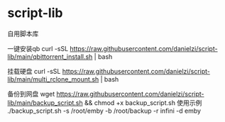 # script-lib
自用脚本库

一键安装qb
curl -sSL https://raw.githubusercontent.com/danielzi/script-lib/main/qbittorrent_install.sh | bash



挂载硬盘
curl -sSL https://raw.githubusercontent.com/danielzi/script-lib/main/multi_rclone_mount.sh | bash


备份到网盘 
wget https://raw.githubusercontent.com/danielzi/script-lib/main/backup_script.sh && chmod +x backup_script.sh
  使用示例
  ./backup_script.sh -s /root/emby -b /root/backup -r infini -d emby

